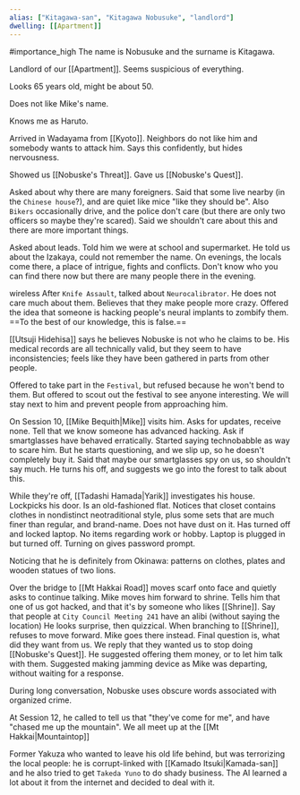 ```yaml
---
alias: ["Kitagawa-san", "Kitagawa Nobusuke", "landlord"]
dwelling: [[Apartment]]
---
```


#importance_high 
The name is Nobusuke and the surname is Kitagawa.

Landlord of our [[Apartment]]. Seems suspicious of everything.

Looks 65 years old, might be about 50.

Does not like Mike's name.

Knows me as Haruto.

Arrived in Wadayama from [[Kyoto]]. Neighbors do not like him and somebody wants to attack him. Says this confidently, but hides nervousness.

Showed us [[Nobuske's Threat]].
Gave us [[Nobuske's Quest]].

Asked about why there are many foreigners. Said that some live nearby (in the `Chinese house`?), and are quiet like mice "like they should be". Also `Bikers` occasionally drive, and the police don't care (but there are only two officers so maybe they're scared). Said we shouldn't care about this and there are more important things.

Asked about leads. Told him we were at school and supermarket. He told us about the Izakaya, could not remember the name. On evenings, the locals come there, a place of intrigue, fights and conflicts. Don't know who you can find there now but there are many people there in the evening.

wireless
After `Knife Assault`, talked about `Neurocalibrator`. He does not care much about them.
Believes that they make people more crazy.
Offered the idea that someone is hacking people's neural implants to zombify them. ==To the best of our knowledge, this is false.==

[[Utsuji Hidehisa]] says he believes Nobuske is not who he claims to be.
His medical records are all technically valid, but they seem to have inconsistencies; feels like they have been gathered in parts from other people.

Offered to take part in the `Festival`, but refused because he won't bend to them. But offered to scout out the festival to see anyone interesting. We will stay next to him and prevent people from approaching him.

On Session 10, [[Mike Bequith|Mike]] visits him. Asks for updates, receive none.
Tell that we know someone has advanced hacking. Ask if smartglasses have behaved erratically.
Started saying technobabble as way to scare him. But he starts questioning, and we slip up, so he doesn't completely buy it.
Said that maybe our smartglasses spy on us, so shouldn't say much.
He turns his off, and suggests we go into the forest to talk about this.

While they're off, [[Tadashi Hamada|Yarik]] investigates his house. Lockpicks his door.
Is an old-fashioned flat. Notices that closet contains clothes in nondistinct neotraditional style, plus some sets that are much finer than regular, and brand-name. Does not have dust on it. Has turned off and locked laptop. No items regarding work or hobby. Laptop is plugged in but turned off. Turning on gives password prompt.

Noticing that he is definitely from Okinawa: patterns on clothes, plates and wooden statues of two lions.

Over the bridge to [[Mt Hakkai Road]] moves scarf onto face and quietly asks to continue talking. Mike moves him forward to shrine. Tells him that one of us got hacked, and that it's by someone who likes [[Shrine]]. Say that people at `City Council Meeting 241` have an alibi (without saying the location)
He looks surprise, then quizzical. When branching to [[Shrine]], refuses to move forward. Mike goes there instead. Final question is, what did they want from us. We reply that they wanted us to stop doing [[Nobuske's Quest]]. He suggested offering them money, or to let him talk with them.
Suggested making jamming device as Mike was departing, without waiting for a response.

During long conversation, Nobuske uses obscure words associated with organized crime.

At Session 12, he called to tell us that "they've come for me", and have "chased me up the mountain". We all meet up at the [[Mt Hakkai|Mountaintop]]

Former Yakuza who wanted to leave his old life behind, but was terrorizing the local people: he is corrupt-linked with [[Kamado Itsuki|Kamada-san]] and he also tried to get `Takeda Yuno` to do shady business. The AI learned a lot about it from the internet and decided to deal with it.